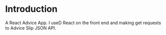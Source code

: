 # Introduction

 A React Advice App. I useD React on the front end and  making get requests to Advice Slip JSON API.




